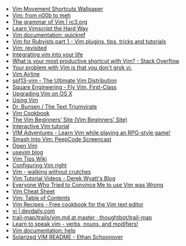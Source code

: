 <ul>
    <li><a href="http://naleid.com/blog/2010/10/04/vim-movement-shortcuts-wallpaper/">Vim Movement Shortcuts Wallpaper</a></li>
    <li><a href="http://dtsironis.net/posts/how-to-vim/">Vim: from n00b to meh</a></li>
    <li><a href="http://rc3.org/2012/05/12/the-grammar-of-vim/">The grammar of Vim | rc3.org</a></li>
    <li><a href="http://learnvimscriptthehardway.stevelosh.com/">Learn Vimscript the Hard Way</a></li>
    <li><a href="http://vimdoc.sourceforge.net/htmldoc/quickref.html">Vim documentation: quickref</a></li>
    <li><a href="http://www.vimninjas.com/2012/08/28/vim-for-rubyists-part-1/">Vim for Rubyists part 1 - Vim plugins, tips, tricks and tutorials</a></li>
    <li><a href="http://mislav.uniqpath.com/2011/12/vim-revisited/">Vim: revisited</a></li>
    <li><a href="http://robots.thoughtbot.com/post/159805638/integrating-vim-into-your-life">Integrating vim into your life</a></li>
    <li><a href="http://stackoverflow.com/questions/1218390/what-is-your-most-productive-shortcut-with-vim/1220118#1220118">What is your most productive shortcut with Vim? - Stack Overflow
    </a></li>
    <li><a href="http://stackoverflow.com/questions/1218390/what-is-your-most-productive-shortcut-with-vim/1220118#1220118">Your problem with Vim is that you don't grok vi.</a></li>
    <li><a href="https://github.com/bling/vim-airline">Vim Airline</a></li>
    <li><a href="http://vim.spf13.com/">spf13-vim - The Ultimate Vim Distribution</a></li>
    <li><a href="http://corner.squareup.com/2013/08/fly-vim-first-class.html">Square Engineering - Fly Vim, First-Class</a></li>
    <li><a href="http://prioritized.net/blog/upgrading-vim-on-os-x/">Upgrading Vim on OS X</a></li>
    <li><a href="http://zanshin.net/2011/11/15/using-vim/">Using Vim</a></li>
    <li><a href="http://www.drbunsen.org/the-text-triumvirate/#fnref:4">Dr. Bunsen / The Text Triumvirate</a></li>
    <li><a href="http://www.oualline.com/vim-cook.html">Vim Cookbook</a></li>
    <li><a href="http://vim.begin-site.org/">The Vim Beginners’ Site (Vim Beginners’ Site)</a></li>
    <li><a href="http://www.openvim.com/tutorial.html">Interactive Vim tutorial</a></li>
    <li><a href="http://vim-adventures.com/">VIM Adventures - Learn Vim while playing an RPG-style game!</a></li>
    <li><a href="https://peepcode.com/products/smash-into-vim-i">Smash Into Vim: PeepCode Screencast</a></li>
    <li><a href="http://www.openvim.com/">Open Vim</a></li>
    <li><a href="http://usevim.com/">usevim blog</a></li>
    <li><a href="http://vim.wikia.com/wiki/Vim_Tips_Wiki">Vim Tips Wiki</a></li>
    <li><a href="http://items.sjbach.com/319/configuring-vim-right">Configuring Vim right</a></li>
    <li><a href="http://walking-without-crutches.heroku.com/#1">Vim - walking without crutches</a></li>
    <li><a href="http://www.derekwyatt.org/vim/vim-tutorial-videos/">Vim Tutorial Videos - Derek Wyatt's Blog</a></li>
    <li><a href="http://yehudakatz.com/2010/07/29/everyone-who-tried-to-convince-me-to-use-vim-was-wrong/">Everyone Who Tried to Convince Me to use Vim was Wrong</a></li>
    <li><a href="http://walking-without-crutches.heroku.com/image/images/vi-vim-cheat-sheet.png">Vim Cheat Sheet</a></li>
    <li><a href="http://www.swaroopch.org/notes/Vim_en:Table_of_Contents">Vim: Table of Contents</a></li>
    <li><a href="http://vim.runpaint.org/">Vim Recipes - Free cookbook for the Vim text editor</a></li>
    <li><a href="http://www.devdaily.com/taxonomy/term/3013">vi | devdaily.com</a></li>
    <li><a href="https://github.com/thoughtbot/trail-map/blob/master/trails/vim.md">trail-map/trails/vim.md at master · thoughtbot/trail-map</a></li>
    <li><a href="http://yanpritzker.com/2011/12/16/learn-to-speak-vim-verbs-nouns-and-modifiers/">Learn to speak vim - verbs, nouns, and modifiers!</a></li>
    <li><a href="http://vimdoc.sourceforge.net/htmldoc/help.html">Vim documentation: help</a></li>
    <li><a href="http://ethanschoonover.com/solarized/vim-colors-solarized">Solarized VIM README - Ethan Schoonover</a></li>
</ul>